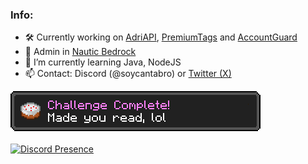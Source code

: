 ### Info:

- 🛠 Currently working on [AdriAPI](https://github.com/Adrigamer2950/AdriAPI), [PremiumTags](https://github.com/Adrigamer2950/PremiumTags) and [AccountGuard](https://github.com/Adrigamer2950/AccountGuard)
- 👀 Admin in [Nautic Bedrock](https://discord.gg/nauticbedrock)
- 🌱 I’m currently learning Java, NodeJS
- 📫 Contact: Discord (@soycantabro) or [Twitter (X)](https://x.com/adrigamer2950)

![made_you_read](https://raw.githubusercontent.com/Adrigamer2950/Adrigamer2950/main/made_you_read.png)
<br></br>
[![Discord Presence](https://lanyard.cnrad.dev/api/353104236491309056)](https://discord.com/users/353104236491309056)
